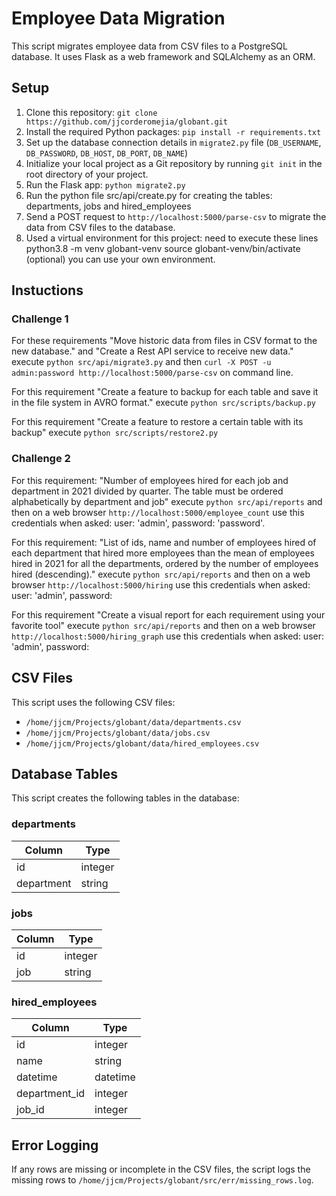 # Employee Data Migration

This script migrates employee data from CSV files to a PostgreSQL database. It uses Flask as a web framework and SQLAlchemy as an ORM.

## Setup

1. Clone this repository: `git clone https://github.com/jjcorderomejia/globant.git`
2. Install the required Python packages: `pip install -r requirements.txt`
3. Set up the database connection details in `migrate2.py` file (`DB_USERNAME`, `DB_PASSWORD`, `DB_HOST`, `DB_PORT`, `DB_NAME`)
4. Initialize your local project as a Git repository by running `git init` in the root directory of your project.
5. Run the Flask app: `python migrate2.py`
6. Run the python file src/api/create.py for creating the  tables: departments, jobs and hired_employees
7. Send a POST request to `http://localhost:5000/parse-csv` to migrate the data from CSV files to the database.
8. Used a virtual environment for this project: need to execute these lines  python3.8 -m venv globant-venv    source globant-venv/bin/activate  (optional) you can use your own environment.

## Instuctions

### Challenge 1

For these requirements "Move historic data from files in CSV format to the new database." and "Create a Rest API service to receive new data."  execute `python src/api/migrate3.py` and then `curl -X POST -u admin:password http://localhost:5000/parse-csv` on command line.

For this requirement "Create a feature to backup for each table and save it in the file system in AVRO format." execute `python src/scripts/backup.py`

For this requirement "Create a feature to restore a certain table with its backup" execute `python src/scripts/restore2.py`

### Challenge 2

For this requirement: "Number of employees hired for each job and department in 2021 divided by quarter. The table must be ordered alphabetically by department and job" execute `python src/api/reports` and then on a web browser `http://localhost:5000/employee_count` use this credentials when asked:  user: 'admin', password: 'password'.

For this requirement: "List of ids, name and number of employees hired of each department that hired more employees than the mean of employees hired in 2021 for all the departments, ordered by the number of employees hired (descending)." execute `python src/api/reports` and then on a web browser `http://localhost:5000/hiring` use this credentials when asked:  user: 'admin', password: 

For this requirement "Create a visual report for each requirement using your favorite tool" execute `python src/api/reports` and then on a web browser `http://localhost:5000/hiring_graph` use this credentials when asked:  user: 'admin', password: 
 
## CSV Files

This script uses the following CSV files:

- `/home/jjcm/Projects/globant/data/departments.csv`
- `/home/jjcm/Projects/globant/data/jobs.csv`
- `/home/jjcm/Projects/globant/data/hired_employees.csv`

## Database Tables

This script creates the following tables in the database:

### departments

| Column         | Type    |
|----------------|---------|
| id             | integer |
| department     | string  |

### jobs

| Column         | Type    |
|----------------|---------|
| id             | integer |
| job            | string  |

### hired_employees

| Column         | Type     |
|----------------|----------|
| id             | integer  |
| name           | string   |
| datetime       | datetime |
| department_id  | integer  |
| job_id         | integer  |

## Error Logging

If any rows are missing or incomplete in the CSV files, the script logs the missing rows to `/home/jjcm/Projects/globant/src/err/missing_rows.log`.
